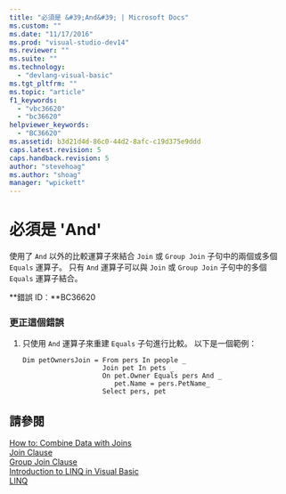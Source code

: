 ```yaml
---
title: "必須是 &#39;And&#39; | Microsoft Docs"
ms.custom: ""
ms.date: "11/17/2016"
ms.prod: "visual-studio-dev14"
ms.reviewer: ""
ms.suite: ""
ms.technology: 
  - "devlang-visual-basic"
ms.tgt_pltfrm: ""
ms.topic: "article"
f1_keywords: 
  - "vbc36620"
  - "bc36620"
helpviewer_keywords: 
  - "BC36620"
ms.assetid: b3d21d4d-86c0-44d2-8afc-c19d375e9ddd
caps.latest.revision: 5
caps.handback.revision: 5
author: "stevehoag"
ms.author: "shoag"
manager: "wpickett"
---
```

# 必須是 &#39;And&#39;
使用了 `And` 以外的比較運算子來結合 `Join` 或 `Group Join` 子句中的兩個或多個 `Equals` 運算子。 只有 `And` 運算子可以與 `Join` 或 `Group Join` 子句中的多個 `Equals` 運算子結合。  
  
 **錯誤 ID︰**BC36620  
  
### 更正這個錯誤  
  
1.  只使用 `And` 運算子來重建 `Equals` 子句進行比較。 以下是一個範例：  
  
    ```vb#  
    Dim petOwnersJoin = From pers In people _  
                        Join pet In pets _  
                        On pet.Owner Equals pers And _  
                           pet.Name = pers.PetName_  
                        Select pers, pet  
    ```  
  
## 請參閱  
 [How to: Combine Data with Joins](../Topic/How%20to:%20Combine%20Data%20with%20LINQ%20by%20Using%20Joins%20\(Visual%20Basic\).md)   
 [Join Clause](/dotnet/visual-basic/language-reference/queries/join-clause)   
 [Group Join Clause](/dotnet/visual-basic/language-reference/queries/group-join-clause)   
 [Introduction to LINQ in Visual Basic](/dotnet/visual-basic/programming-guide/language-features/linq/introduction-to-linq)   
 [LINQ](/dotnet/visual-basic/programming-guide/language-features/linq/index)